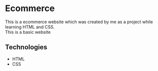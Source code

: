 # Ecommerce
This is a ecommerce website which was created by me as a project  while learning HTML and CSS.
<br>
This is a basic website 

## Technologies 
<ul>
<li> HTML</li>
<li>CSS</li>
</ul>